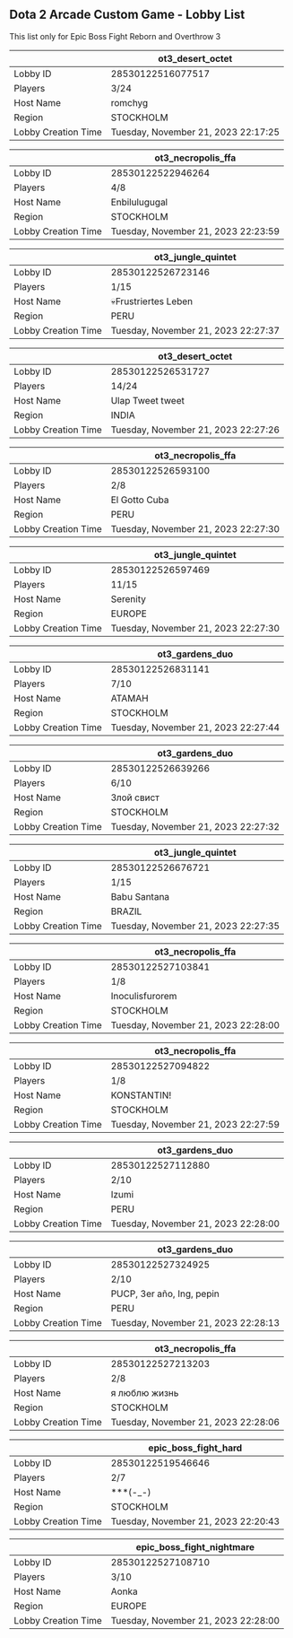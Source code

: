 ## Dota 2 Arcade Custom Game - Lobby List

This list only for Epic Boss Fight Reborn and Overthrow 3

|  | ot3_desert_octet |
| ------ | ------ |
| Lobby ID | 28530122516077517 |
| Players | 3/24 |
| Host Name | romchyg |
| Region | STOCKHOLM |
| Lobby Creation Time | Tuesday, November 21, 2023 22:17:25 |


|  | ot3_necropolis_ffa |
| ------ | ------ |
| Lobby ID | 28530122522946264 |
| Players | 4/8 |
| Host Name | Enbilulugugal |
| Region | STOCKHOLM |
| Lobby Creation Time | Tuesday, November 21, 2023 22:23:59 |


|  | ot3_jungle_quintet |
| ------ | ------ |
| Lobby ID | 28530122526723146 |
| Players | 1/15 |
| Host Name | 💀Frustriertes Leben |
| Region | PERU |
| Lobby Creation Time | Tuesday, November 21, 2023 22:27:37 |


|  | ot3_desert_octet |
| ------ | ------ |
| Lobby ID | 28530122526531727 |
| Players | 14/24 |
| Host Name | Ulap Tweet tweet |
| Region | INDIA |
| Lobby Creation Time | Tuesday, November 21, 2023 22:27:26 |


|  | ot3_necropolis_ffa |
| ------ | ------ |
| Lobby ID | 28530122526593100 |
| Players | 2/8 |
| Host Name | El Gotto Cuba |
| Region | PERU |
| Lobby Creation Time | Tuesday, November 21, 2023 22:27:30 |


|  | ot3_jungle_quintet |
| ------ | ------ |
| Lobby ID | 28530122526597469 |
| Players | 11/15 |
| Host Name | Serenity |
| Region | EUROPE |
| Lobby Creation Time | Tuesday, November 21, 2023 22:27:30 |


|  | ot3_gardens_duo |
| ------ | ------ |
| Lobby ID | 28530122526831141 |
| Players | 7/10 |
| Host Name | АТАМАН |
| Region | STOCKHOLM |
| Lobby Creation Time | Tuesday, November 21, 2023 22:27:44 |


|  | ot3_gardens_duo |
| ------ | ------ |
| Lobby ID | 28530122526639266 |
| Players | 6/10 |
| Host Name | Злой свист |
| Region | STOCKHOLM |
| Lobby Creation Time | Tuesday, November 21, 2023 22:27:32 |


|  | ot3_jungle_quintet |
| ------ | ------ |
| Lobby ID | 28530122526676721 |
| Players | 1/15 |
| Host Name | Babu Santana |
| Region | BRAZIL |
| Lobby Creation Time | Tuesday, November 21, 2023 22:27:35 |


|  | ot3_necropolis_ffa |
| ------ | ------ |
| Lobby ID | 28530122527103841 |
| Players | 1/8 |
| Host Name | Inoculisfurorem |
| Region | STOCKHOLM |
| Lobby Creation Time | Tuesday, November 21, 2023 22:28:00 |


|  | ot3_necropolis_ffa |
| ------ | ------ |
| Lobby ID | 28530122527094822 |
| Players | 1/8 |
| Host Name | KONSTANTIN! |
| Region | STOCKHOLM |
| Lobby Creation Time | Tuesday, November 21, 2023 22:27:59 |


|  | ot3_gardens_duo |
| ------ | ------ |
| Lobby ID | 28530122527112880 |
| Players | 2/10 |
| Host Name | Izumi |
| Region | PERU |
| Lobby Creation Time | Tuesday, November 21, 2023 22:28:00 |


|  | ot3_gardens_duo |
| ------ | ------ |
| Lobby ID | 28530122527324925 |
| Players | 2/10 |
| Host Name | PUCP, 3er año, Ing, pepin |
| Region | PERU |
| Lobby Creation Time | Tuesday, November 21, 2023 22:28:13 |


|  | ot3_necropolis_ffa |
| ------ | ------ |
| Lobby ID | 28530122527213203 |
| Players | 2/8 |
| Host Name | я люблю жизнь |
| Region | STOCKHOLM |
| Lobby Creation Time | Tuesday, November 21, 2023 22:28:06 |


|  | epic_boss_fight_hard |
| ------ | ------ |
| Lobby ID | 28530122519546646 |
| Players | 2/7 |
| Host Name | ***(-_-) |
| Region | STOCKHOLM |
| Lobby Creation Time | Tuesday, November 21, 2023 22:20:43 |


|  | epic_boss_fight_nightmare |
| ------ | ------ |
| Lobby ID | 28530122527108710 |
| Players | 3/10 |
| Host Name | Aonka |
| Region | EUROPE |
| Lobby Creation Time | Tuesday, November 21, 2023 22:28:00 |


